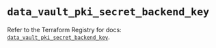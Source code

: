 # `data_vault_pki_secret_backend_key`

Refer to the Terraform Registry for docs: [`data_vault_pki_secret_backend_key`](https://registry.terraform.io/providers/hashicorp/vault/5.1.0/docs/data-sources/pki_secret_backend_key).
